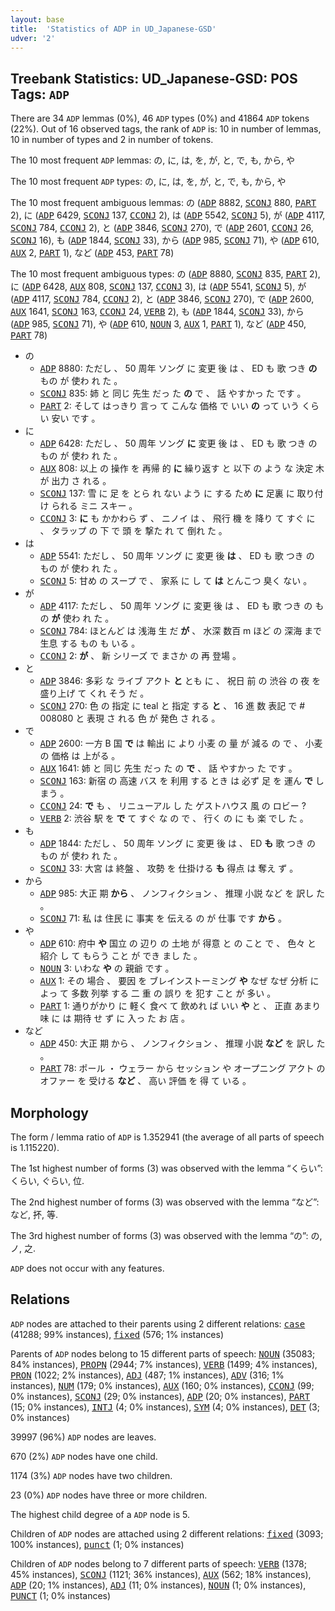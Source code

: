 ```yaml
---
layout: base
title:  'Statistics of ADP in UD_Japanese-GSD'
udver: '2'
---
```


## Treebank Statistics: UD_Japanese-GSD: POS Tags: `ADP`

There are 34 `ADP` lemmas (0%), 46 `ADP` types (0%) and 41864 `ADP` tokens (22%).
Out of 16 observed tags, the rank of `ADP` is: 10 in number of lemmas, 10 in number of types and 2 in number of tokens.

The 10 most frequent `ADP` lemmas: の, に, は, を, が, と, で, も, から, や

The 10 most frequent `ADP` types:  の, に, は, を, が, と, で, も, から, や

The 10 most frequent ambiguous lemmas: の (<tt><a href="ja_gsd-pos-ADP.html">ADP</a></tt> 8882, <tt><a href="ja_gsd-pos-SCONJ.html">SCONJ</a></tt> 880, <tt><a href="ja_gsd-pos-PART.html">PART</a></tt> 2), に (<tt><a href="ja_gsd-pos-ADP.html">ADP</a></tt> 6429, <tt><a href="ja_gsd-pos-SCONJ.html">SCONJ</a></tt> 137, <tt><a href="ja_gsd-pos-CCONJ.html">CCONJ</a></tt> 2), は (<tt><a href="ja_gsd-pos-ADP.html">ADP</a></tt> 5542, <tt><a href="ja_gsd-pos-SCONJ.html">SCONJ</a></tt> 5), が (<tt><a href="ja_gsd-pos-ADP.html">ADP</a></tt> 4117, <tt><a href="ja_gsd-pos-SCONJ.html">SCONJ</a></tt> 784, <tt><a href="ja_gsd-pos-CCONJ.html">CCONJ</a></tt> 2), と (<tt><a href="ja_gsd-pos-ADP.html">ADP</a></tt> 3846, <tt><a href="ja_gsd-pos-SCONJ.html">SCONJ</a></tt> 270), で (<tt><a href="ja_gsd-pos-ADP.html">ADP</a></tt> 2601, <tt><a href="ja_gsd-pos-CCONJ.html">CCONJ</a></tt> 26, <tt><a href="ja_gsd-pos-SCONJ.html">SCONJ</a></tt> 16), も (<tt><a href="ja_gsd-pos-ADP.html">ADP</a></tt> 1844, <tt><a href="ja_gsd-pos-SCONJ.html">SCONJ</a></tt> 33), から (<tt><a href="ja_gsd-pos-ADP.html">ADP</a></tt> 985, <tt><a href="ja_gsd-pos-SCONJ.html">SCONJ</a></tt> 71), や (<tt><a href="ja_gsd-pos-ADP.html">ADP</a></tt> 610, <tt><a href="ja_gsd-pos-AUX.html">AUX</a></tt> 2, <tt><a href="ja_gsd-pos-PART.html">PART</a></tt> 1), など (<tt><a href="ja_gsd-pos-ADP.html">ADP</a></tt> 453, <tt><a href="ja_gsd-pos-PART.html">PART</a></tt> 78)

The 10 most frequent ambiguous types:  の (<tt><a href="ja_gsd-pos-ADP.html">ADP</a></tt> 8880, <tt><a href="ja_gsd-pos-SCONJ.html">SCONJ</a></tt> 835, <tt><a href="ja_gsd-pos-PART.html">PART</a></tt> 2), に (<tt><a href="ja_gsd-pos-ADP.html">ADP</a></tt> 6428, <tt><a href="ja_gsd-pos-AUX.html">AUX</a></tt> 808, <tt><a href="ja_gsd-pos-SCONJ.html">SCONJ</a></tt> 137, <tt><a href="ja_gsd-pos-CCONJ.html">CCONJ</a></tt> 3), は (<tt><a href="ja_gsd-pos-ADP.html">ADP</a></tt> 5541, <tt><a href="ja_gsd-pos-SCONJ.html">SCONJ</a></tt> 5), が (<tt><a href="ja_gsd-pos-ADP.html">ADP</a></tt> 4117, <tt><a href="ja_gsd-pos-SCONJ.html">SCONJ</a></tt> 784, <tt><a href="ja_gsd-pos-CCONJ.html">CCONJ</a></tt> 2), と (<tt><a href="ja_gsd-pos-ADP.html">ADP</a></tt> 3846, <tt><a href="ja_gsd-pos-SCONJ.html">SCONJ</a></tt> 270), で (<tt><a href="ja_gsd-pos-ADP.html">ADP</a></tt> 2600, <tt><a href="ja_gsd-pos-AUX.html">AUX</a></tt> 1641, <tt><a href="ja_gsd-pos-SCONJ.html">SCONJ</a></tt> 163, <tt><a href="ja_gsd-pos-CCONJ.html">CCONJ</a></tt> 24, <tt><a href="ja_gsd-pos-VERB.html">VERB</a></tt> 2), も (<tt><a href="ja_gsd-pos-ADP.html">ADP</a></tt> 1844, <tt><a href="ja_gsd-pos-SCONJ.html">SCONJ</a></tt> 33), から (<tt><a href="ja_gsd-pos-ADP.html">ADP</a></tt> 985, <tt><a href="ja_gsd-pos-SCONJ.html">SCONJ</a></tt> 71), や (<tt><a href="ja_gsd-pos-ADP.html">ADP</a></tt> 610, <tt><a href="ja_gsd-pos-NOUN.html">NOUN</a></tt> 3, <tt><a href="ja_gsd-pos-AUX.html">AUX</a></tt> 1, <tt><a href="ja_gsd-pos-PART.html">PART</a></tt> 1), など (<tt><a href="ja_gsd-pos-ADP.html">ADP</a></tt> 450, <tt><a href="ja_gsd-pos-PART.html">PART</a></tt> 78)


* の
  * <tt><a href="ja_gsd-pos-ADP.html">ADP</a></tt> 8880: ただし 、 50 周年 ソング に 変更 後 は 、 ED も 歌 つき <b>の</b> もの が 使わ れ た 。
  * <tt><a href="ja_gsd-pos-SCONJ.html">SCONJ</a></tt> 835: 姉 と 同じ 先生 だっ た <b>の</b> で 、 話 やすかっ た です 。
  * <tt><a href="ja_gsd-pos-PART.html">PART</a></tt> 2: そして はっきり 言っ て こんな 価格 で いい <b>の</b> って いう くらい 安い です 。
* に
  * <tt><a href="ja_gsd-pos-ADP.html">ADP</a></tt> 6428: ただし 、 50 周年 ソング <b>に</b> 変更 後 は 、 ED も 歌 つき の もの が 使わ れ た 。
  * <tt><a href="ja_gsd-pos-AUX.html">AUX</a></tt> 808: 以上 の 操作 を 再帰 的 <b>に</b> 繰り返す と 以下 の よう な 決定 木 が 出力 さ れる 。
  * <tt><a href="ja_gsd-pos-SCONJ.html">SCONJ</a></tt> 137: 雪 に 足 を とら れ ない よう に する ため <b>に</b> 足裏 に 取り付け られる ミニ スキー 。
  * <tt><a href="ja_gsd-pos-CCONJ.html">CCONJ</a></tt> 3: <b>に</b> も かかわら ず 、 ニノイ は 、 飛行 機 を 降り て すぐ に 、 タラップ の 下 で 頭 を 撃た れ て 倒れ た 。
* は
  * <tt><a href="ja_gsd-pos-ADP.html">ADP</a></tt> 5541: ただし 、 50 周年 ソング に 変更 後 <b>は</b> 、 ED も 歌 つき の もの が 使わ れ た 。
  * <tt><a href="ja_gsd-pos-SCONJ.html">SCONJ</a></tt> 5: 甘め の スープ で 、 家系 に し て <b>は</b> とんこつ 臭く ない 。
* が
  * <tt><a href="ja_gsd-pos-ADP.html">ADP</a></tt> 4117: ただし 、 50 周年 ソング に 変更 後 は 、 ED も 歌 つき の もの <b>が</b> 使わ れ た 。
  * <tt><a href="ja_gsd-pos-SCONJ.html">SCONJ</a></tt> 784: ほとんど は 浅海 生 だ <b>が</b> 、 水深 数百 m ほど の 深海 まで 生息 する もの も いる 。
  * <tt><a href="ja_gsd-pos-CCONJ.html">CCONJ</a></tt> 2: <b>が</b> 、 新 シリーズ で まさか の 再 登場 。
* と
  * <tt><a href="ja_gsd-pos-ADP.html">ADP</a></tt> 3846: 多彩 な ライブ アクト <b>と</b> とも に 、 祝日 前 の 渋谷 の 夜 を 盛り上げ て くれ そう だ 。
  * <tt><a href="ja_gsd-pos-SCONJ.html">SCONJ</a></tt> 270: 色 の 指定 に teal と 指定 する <b>と</b> 、 16 進 数 表記 で # 008080 と 表現 さ れる 色 が 発色 さ れる 。
* で
  * <tt><a href="ja_gsd-pos-ADP.html">ADP</a></tt> 2600: 一方 B 国 <b>で</b> は 輸出 に より 小麦 の 量 が 減る の で 、 小麦 の 価格 は 上がる 。
  * <tt><a href="ja_gsd-pos-AUX.html">AUX</a></tt> 1641: 姉 と 同じ 先生 だっ た の <b>で</b> 、 話 やすかっ た です 。
  * <tt><a href="ja_gsd-pos-SCONJ.html">SCONJ</a></tt> 163: 新宿 の 高速 バス を 利用 する とき は 必ず 足 を 運ん <b>で</b> しまう 。
  * <tt><a href="ja_gsd-pos-CCONJ.html">CCONJ</a></tt> 24: <b>で</b> も 、 リニューアル し た ゲストハウス 風 の ロビー ?
  * <tt><a href="ja_gsd-pos-VERB.html">VERB</a></tt> 2: 渋谷 駅 を <b>で</b> て すぐ な の で 、 行く の に も 楽 でし た 。
* も
  * <tt><a href="ja_gsd-pos-ADP.html">ADP</a></tt> 1844: ただし 、 50 周年 ソング に 変更 後 は 、 ED <b>も</b> 歌 つき の もの が 使わ れ た 。
  * <tt><a href="ja_gsd-pos-SCONJ.html">SCONJ</a></tt> 33: 大宮 は 終盤 、 攻勢 を 仕掛ける <b>も</b> 得点 は 奪え ず 。
* から
  * <tt><a href="ja_gsd-pos-ADP.html">ADP</a></tt> 985: 大正 期 <b>から</b> 、 ノンフィクション 、 推理 小説 など を 訳し た 。
  * <tt><a href="ja_gsd-pos-SCONJ.html">SCONJ</a></tt> 71: 私 は 住民 に 事実 を 伝える の が 仕事 です <b>から</b> 。
* や
  * <tt><a href="ja_gsd-pos-ADP.html">ADP</a></tt> 610: 府中 <b>や</b> 国立 の 辺り の 土地 が 得意 と の こと で 、 色々 と 紹介 し て もらう こと が でき まし た 。
  * <tt><a href="ja_gsd-pos-NOUN.html">NOUN</a></tt> 3: いわな <b>や</b> の 親爺 です 。
  * <tt><a href="ja_gsd-pos-AUX.html">AUX</a></tt> 1: その 場合 、 要因 を ブレインストーミング <b>や</b> なぜ なぜ 分析 に よっ て 多数 列挙 する 二 重 の 誤り を 犯す こと が 多い 。
  * <tt><a href="ja_gsd-pos-PART.html">PART</a></tt> 1: 通りがかり に 軽く 食べ て 飲めれ ば いい <b>や</b> と 、 正直 あまり 味 に は 期待 せ ず に 入っ た お 店 。
* など
  * <tt><a href="ja_gsd-pos-ADP.html">ADP</a></tt> 450: 大正 期 から 、 ノンフィクション 、 推理 小説 <b>など</b> を 訳し た 。
  * <tt><a href="ja_gsd-pos-PART.html">PART</a></tt> 78: ポール ・ ウェラー から セッション や オープニング アクト の オファー を 受ける <b>など</b> 、 高い 評価 を 得 て いる 。

## Morphology

The form / lemma ratio of `ADP` is 1.352941 (the average of all parts of speech is 1.115220).

The 1st highest number of forms (3) was observed with the lemma “くらい”: くらい, ぐらい, 位.

The 2nd highest number of forms (3) was observed with the lemma “など”: など, 抔, 等.

The 3rd highest number of forms (3) was observed with the lemma “の”: の, ノ, 之.

`ADP` does not occur with any features.


## Relations

`ADP` nodes are attached to their parents using 2 different relations: <tt><a href="ja_gsd-dep-case.html">case</a></tt> (41288; 99% instances), <tt><a href="ja_gsd-dep-fixed.html">fixed</a></tt> (576; 1% instances)

Parents of `ADP` nodes belong to 15 different parts of speech: <tt><a href="ja_gsd-pos-NOUN.html">NOUN</a></tt> (35083; 84% instances), <tt><a href="ja_gsd-pos-PROPN.html">PROPN</a></tt> (2944; 7% instances), <tt><a href="ja_gsd-pos-VERB.html">VERB</a></tt> (1499; 4% instances), <tt><a href="ja_gsd-pos-PRON.html">PRON</a></tt> (1022; 2% instances), <tt><a href="ja_gsd-pos-ADJ.html">ADJ</a></tt> (487; 1% instances), <tt><a href="ja_gsd-pos-ADV.html">ADV</a></tt> (316; 1% instances), <tt><a href="ja_gsd-pos-NUM.html">NUM</a></tt> (179; 0% instances), <tt><a href="ja_gsd-pos-AUX.html">AUX</a></tt> (160; 0% instances), <tt><a href="ja_gsd-pos-CCONJ.html">CCONJ</a></tt> (99; 0% instances), <tt><a href="ja_gsd-pos-SCONJ.html">SCONJ</a></tt> (29; 0% instances), <tt><a href="ja_gsd-pos-ADP.html">ADP</a></tt> (20; 0% instances), <tt><a href="ja_gsd-pos-PART.html">PART</a></tt> (15; 0% instances), <tt><a href="ja_gsd-pos-INTJ.html">INTJ</a></tt> (4; 0% instances), <tt><a href="ja_gsd-pos-SYM.html">SYM</a></tt> (4; 0% instances), <tt><a href="ja_gsd-pos-DET.html">DET</a></tt> (3; 0% instances)

39997 (96%) `ADP` nodes are leaves.

670 (2%) `ADP` nodes have one child.

1174 (3%) `ADP` nodes have two children.

23 (0%) `ADP` nodes have three or more children.

The highest child degree of a `ADP` node is 5.

Children of `ADP` nodes are attached using 2 different relations: <tt><a href="ja_gsd-dep-fixed.html">fixed</a></tt> (3093; 100% instances), <tt><a href="ja_gsd-dep-punct.html">punct</a></tt> (1; 0% instances)

Children of `ADP` nodes belong to 7 different parts of speech: <tt><a href="ja_gsd-pos-VERB.html">VERB</a></tt> (1378; 45% instances), <tt><a href="ja_gsd-pos-SCONJ.html">SCONJ</a></tt> (1121; 36% instances), <tt><a href="ja_gsd-pos-AUX.html">AUX</a></tt> (562; 18% instances), <tt><a href="ja_gsd-pos-ADP.html">ADP</a></tt> (20; 1% instances), <tt><a href="ja_gsd-pos-ADJ.html">ADJ</a></tt> (11; 0% instances), <tt><a href="ja_gsd-pos-NOUN.html">NOUN</a></tt> (1; 0% instances), <tt><a href="ja_gsd-pos-PUNCT.html">PUNCT</a></tt> (1; 0% instances)

